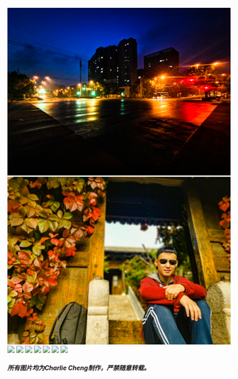 ![](/docs/img/Beijing_WTown/1.jpg)
![](/docs/img/Beijing_WTown/2.jpg)
![](/docs/img/Beijing_WTown/3.jpg)
![](/docs/img/Beijing_WTown/4.jpg)
![](/docs/img/Beijing_WTown/5.jpg)
![](/docs/img/Beijing_WTown/6.jpg)
![](/docs/img/Beijing_WTown/7.jpg)
![](/docs/img/Beijing_WTown/8.jpg)
![](/docs/img/Beijing_WTown/9.jpg)

##### 所有图片均为Charlie Cheng制作，严禁随意转载。